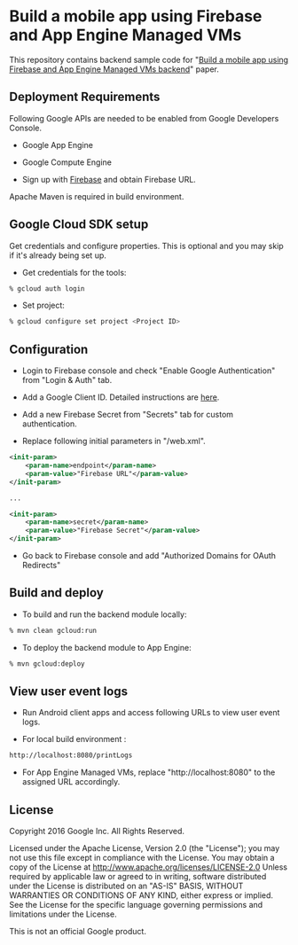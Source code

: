 # Build a mobile app using  Firebase and App Engine Managed VMs

This repository contains backend sample code for "[Build a mobile app using  Firebase and App Engine Managed VMs backend](https://cloud.google.com/solutions/mobile/mobile-app-backend-on-cloud-platform#firebase-managed-vms)" paper.


## Deployment Requirements
Following Google APIs are needed to be enabled from Google Developers Console.
- Google App Engine

- Google Compute Engine

- Sign up with [Firebase](https://www.firebase.com/) and obtain Firebase URL.

Apache Maven is required in build environment.


## Google Cloud SDK setup
Get credentials and configure properties. This is optional and you may skip if it's already being set up.

- Get credentials for the tools:
```bash
% gcloud auth login
```

- Set project:
```bash
% gcloud configure set project <Project ID>
```


## Configuration
- Login to Firebase console and check "Enable Google Authentication" from "Login & Auth" tab.

- Add a Google Client ID. Detailed instructions are [here](https://www.firebase.com/docs/web/guide/login/google.html).

- Add a new Firebase Secret from "Secrets" tab for custom authentication.

- Replace following initial parameters in "<WEB-INF>/web.xml".

```xml
<init-param>
	<param-name>endpoint</param-name>
	<param-value>"Firebase URL"</param-value>
</init-param>

...

<init-param>
	<param-name>secret</param-name>
	<param-value>"Firebase Secret"</param-value>
</init-param>
```

- Go back to Firebase console and add "Authorized Domains for OAuth Redirects"


## Build and deploy
- To build and run the backend module locally:
```bash
% mvn clean gcloud:run
```

- To deploy the backend module to App Engine:
```bash
% mvn gcloud:deploy
```


## View user event logs
- Run Android client apps and access following URLs to view user event logs.

- For local build environment :
```bash
http://localhost:8080/printLogs
```

- For App Engine Managed VMs, replace "http://localhost:8080" to the assigned URL accordingly.


## License
 Copyright 2016 Google Inc. All Rights Reserved.

 Licensed under the Apache License, Version 2.0 (the "License"); you may not use this file except in compliance with the License. You may obtain a copy of the License at
      http://www.apache.org/licenses/LICENSE-2.0
Unless required by applicable law or agreed to in writing, software distributed under the License is distributed on an "AS-IS" BASIS, WITHOUT WARRANTIES OR CONDITIONS OF ANY KIND, either express or implied.  See the License for the specific language governing permissions and limitations under the License.

This is not an official Google product.
